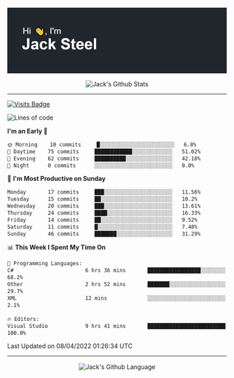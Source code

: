 <p align="center">
  <img align="center" src="https://github.com/JackSteel97/JackSteel97/blob/main/header.png?raw=true" alt="Hi, I'm Jack Steel" /> 
 </p>
<p align="center">
 <img align="center" src="https://github-readme-stats.vercel.app/api?username=jacksteel97&show_icons=true&count_private=true&theme=dracula" alt="Jack's Github Stats" /> 
</p>

<hr/>

[![Visits Badge](https://badges.pufler.dev/visits/JackSteel97/JackSteel97?color=blue&label=Profile%20Visits)](https://github.com/JackSteel97)
<!--START_SECTION:waka-->
![Lines of code](https://img.shields.io/badge/From%20Hello%20World%20I%27ve%20Written-908%20Thousand%20lines%20of%20code-blue)

**I'm an Early 🐤** 

```text
🌞 Morning    10 commits     █░░░░░░░░░░░░░░░░░░░░░░░░   6.8% 
🌆 Daytime    75 commits     ████████████░░░░░░░░░░░░░   51.02% 
🌃 Evening    62 commits     ██████████░░░░░░░░░░░░░░░   42.18% 
🌙 Night      0 commits      ░░░░░░░░░░░░░░░░░░░░░░░░░   0.0%

```
📅 **I'm Most Productive on Sunday** 

```text
Monday       17 commits     ███░░░░░░░░░░░░░░░░░░░░░░   11.56% 
Tuesday      15 commits     ██░░░░░░░░░░░░░░░░░░░░░░░   10.2% 
Wednesday    20 commits     ███░░░░░░░░░░░░░░░░░░░░░░   13.61% 
Thursday     24 commits     ████░░░░░░░░░░░░░░░░░░░░░   16.33% 
Friday       14 commits     ██░░░░░░░░░░░░░░░░░░░░░░░   9.52% 
Saturday     11 commits     █░░░░░░░░░░░░░░░░░░░░░░░░   7.48% 
Sunday       46 commits     ███████░░░░░░░░░░░░░░░░░░   31.29%

```


📊 **This Week I Spent My Time On** 

```text
💬 Programming Languages: 
C#                       6 hrs 36 mins       █████████████████░░░░░░░░   68.2% 
Other                    2 hrs 52 mins       ███████░░░░░░░░░░░░░░░░░░   29.7% 
XML                      12 mins             ░░░░░░░░░░░░░░░░░░░░░░░░░   2.1%

🔥 Editors: 
Visual Studio            9 hrs 41 mins       █████████████████████████   100.0%

```


 Last Updated on 08/04/2022 01:26:34 UTC
<!--END_SECTION:waka-->

<hr/>

<p align="center">
    <img align="center" src="https://github-readme-stats.vercel.app/api/top-langs/?username=jacksteel97&langs_count=10&layout=compact&theme=dracula" alt="Jack's Github Language" /> 
</p>
